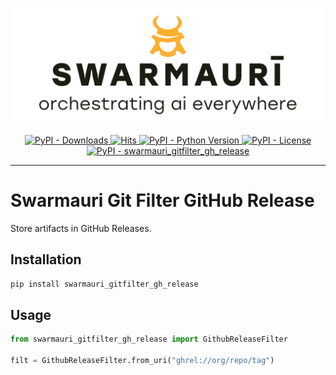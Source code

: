 ![Swamauri Logo](https://github.com/swarmauri/swarmauri-sdk/blob/3d4d1cfa949399d7019ae9d8f296afba773dfb7f/assets/swarmauri.brand.theme.svg)

<p align="center">
    <a href="https://pypi.org/project/swarmauri_gitfilter_gh_release/">
        <img src="https://img.shields.io/pypi/dm/swarmauri_gitfilter_gh_release" alt="PyPI - Downloads"/>
    </a>
    <a href="https://hits.sh/github.com/swarmauri/swarmauri-sdk/tree/master/pkgs/standards/swarmauri_gitfilter_gh_release/">
        <img alt="Hits" src="https://hits.sh/github.com/swarmauri/swarmauri-sdk/tree/master/pkgs/standards/swarmauri_gitfilter_gh_release.svg"/>
    </a>
    <a href="https://pypi.org/project/swarmauri_gitfilter_gh_release/">
        <img src="https://img.shields.io/pypi/pyversions/swarmauri_gitfilter_gh_release" alt="PyPI - Python Version"/>
    </a>
    <a href="https://pypi.org/project/swarmauri_gitfilter_gh_release/">
        <img src="https://img.shields.io/pypi/l/swarmauri_gitfilter_gh_release" alt="PyPI - License"/>
    </a>
    <a href="https://pypi.org/project/swarmauri_gitfilter_gh_release/">
        <img src="https://img.shields.io/pypi/v/swarmauri_gitfilter_gh_release?label=swarmauri_gitfilter_gh_release&color=green" alt="PyPI - swarmauri_gitfilter_gh_release"/>
    </a>
</p>

---

# Swarmauri Git Filter GitHub Release

Store artifacts in GitHub Releases.

## Installation

```bash
pip install swarmauri_gitfilter_gh_release
```

## Usage

```python
from swarmauri_gitfilter_gh_release import GithubReleaseFilter

filt = GithubReleaseFilter.from_uri("ghrel://org/repo/tag")
```
